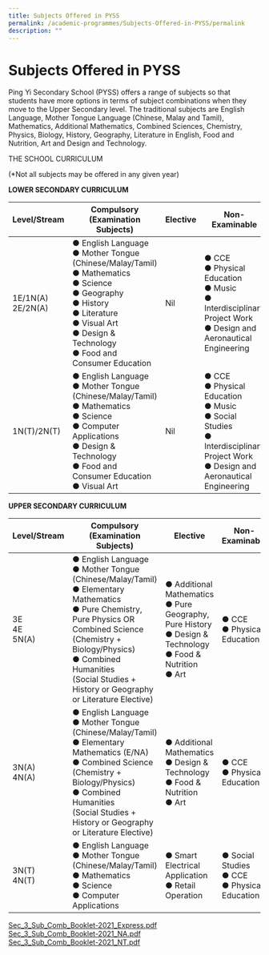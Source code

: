 ```yaml
---
title: Subjects Offered in PYSS
permalink: /academic-programmes/Subjects-Offered-in-PYSS/permalink
description: ""
---
```

Subjects Offered in PYSS
========================

  

Ping Yi Secondary School (PYSS) offers a range of subjects so that students have more options in terms of subject combinations when they move to the Upper Secondary level. The traditional subjects are English Language, Mother Tongue Language (Chinese, Malay and Tamil), Mathematics, Additional Mathematics, Combined Sciences, Chemistry, Physics, Biology, History, Geography, Literature in English, Food and Nutrition, Art and Design and Technology.

  

THE SCHOOL CURRICULUM

(\*Not all subjects may be offered in any given year)

**LOWER SECONDARY CURRICULUM**

| Level/Stream | Compulsory (Examination Subjects) | Elective | Non-Examinable |
|---|---|---|---|
| 1E/1N(A)<br>2E/2N(A) | ● English Language<br>● Mother Tongue (Chinese/Malay/Tamil)<br>● Mathematics<br>● Science<br>● Geography<br>● History<br>● Literature<br>● Visual Art<br>● Design & Technology<br>● Food and Consumer Education | Nil | ● CCE<br>● Physical Education<br>● Music<br>● Interdisciplinary Project Work<br>● Design and Aeronautical Engineering |
| 1N(T)/2N(T) | ● English Language<br>● Mother Tongue (Chinese/Malay/Tamil)<br>● Mathematics<br>● Science<br>● Computer Applications<br>● Design & Technology<br>● Food and Consumer Education<br>● Visual Art | Nil | ● CCE<br>● Physical Education<br>● Music<br>● Social Studies<br>● Interdisciplinary Project Work<br>● Design and Aeronautical Engineering |

**UPPER SECONDARY CURRICULUM**

| Level/Stream | Compulsory (Examination Subjects) | Elective | Non-Examinable |
|---|---|---|---|
| 3E<br>4E<br>5N(A) | ● English Language<br>● Mother Tongue (Chinese/Malay/Tamil)<br>● Elementary Mathematics<br>● Pure Chemistry, Pure Physics OR Combined Science<br>(Chemistry + Biology/Physics)<br>● Combined Humanities<br>(Social Studies + History or Geography or Literature Elective)   | ● Additional Mathematics<br>● Pure Geography, Pure History<br>● Design & Technology<br>● Food & Nutrition<br>● Art | ● CCE<br>● Physical Education |
| 3N(A)<br>4N(A) | ● English Language<br>● Mother Tongue (Chinese/Malay/Tamil)<br>● Elementary Mathematics (E/NA)<br>● Combined Science<br>(Chemistry + Biology/Physics)<br>● Combined Humanities<br>(Social Studies + History or Geography or Literature Elective) | ● Additional Mathematics<br>● Design & Technology<br>● Food & Nutrition<br>● Art | ● CCE<br>● Physical Education |
| 3N(T)<br>4N(T) | ● English Language<br>● Mother Tongue (Chinese/Malay/Tamil)<br>● Mathematics<br>● Science<br>● Computer Applications | ● Smart Electrical Application<br>● Retail Operation | ● Social Studies<br>● CCE<br>● Physical Education |

[Sec_3_Sub_Comb_Booklet-2021_Express.pdf](/files/Sec%203%20Subject%20Combination%202021%20Briefing%20Slides%20for%20Parents_Exp.pdf)<br>
[Sec_3_Sub_Comb_Booklet-2021_NA.pdf](/files/Sec%203%20Subject%20Combination%202021%20Briefing%20Slides%20for%20Parents_NA.pdf)<br>
[Sec_3_Sub_Comb_Booklet-2021_NT.pdf](/files/Sec%203%20Subject%20Combination%202021%20Briefing%20Slides%20for%20Parents_NT.pdf)
